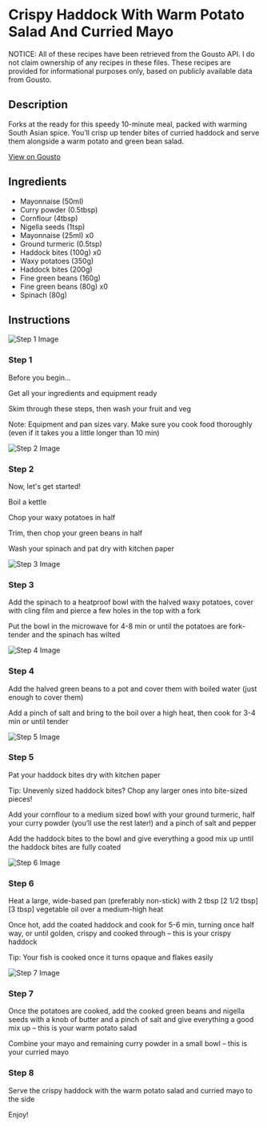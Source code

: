 # Crispy Haddock With Warm Potato Salad And Curried Mayo

NOTICE: All of these recipes have been retrieved from the Gousto API. I do not claim ownership of any recipes in these files. These recipes are provided for informational purposes only, based on publicly available data from Gousto.

## Description

Forks at the ready for this speedy 10-minute meal, packed with warming South Asian spice. You’ll crisp up tender bites of curried haddock and serve them alongside a warm potato and green bean salad. 


[View on Gousto](https://www.gousto.co.uk/recipes/cookbook/crispy-haddock-with-warm-potato-salad-and-curried-mayo)

## Ingredients

- Mayonnaise (50ml)
- Curry powder (0.5tbsp)
- Cornflour (4tbsp)
- Nigella seeds (1tsp)
- Mayonnaise (25ml) x0
- Ground turmeric (0.5tsp)
- Haddock bites (100g) x0
- Waxy potatoes (350g)
- Haddock bites (200g)
- Fine green beans (160g)
- Fine green beans (80g) x0
- Spinach (80g)

## Instructions

![Step 1 Image](https://production-media.gousto.co.uk/cms/recipe-step-image/Admin10mm-Step-1-2-1656951932219-x200.jpg)

### Step 1

Before you begin...

Get all your ingredients and equipment ready

Skim through these steps, then wash your fruit and veg

Note: Equipment and pan sizes vary. Make sure you cook food thoroughly (even if it takes you a little longer than 10 min)

![Step 2 Image](https://production-media.gousto.co.uk/cms/recipe-step-image/step-2-1656951935545-x200.jpg)

### Step 2

Now, let's get started!

Boil a kettle

Chop your waxy potatoes in half

Trim, then chop your green beans in half

Wash your spinach and pat dry with kitchen paper

![Step 3 Image](https://production-media.gousto.co.uk/cms/recipe-step-image/step-3-1656951940338-x200.jpg)

### Step 3

Add the spinach to a heatproof bowl with the halved waxy potatoes, cover with cling film and pierce a few holes in the top with a fork

Put the bowl in the microwave for 4-8 min or until the potatoes are fork-tender and the spinach has wilted

![Step 4 Image](https://production-media.gousto.co.uk/cms/recipe-step-image/step-4-1656951944092-x200.jpg)

### Step 4

Add the halved green beans to a pot and cover them with boiled water (just enough to cover them)

Add a pinch of salt and bring to the boil over a high heat, then cook for 3-4 min or until tender

![Step 5 Image](https://production-media.gousto.co.uk/cms/recipe-step-image/step-5-1656951949379-x200.jpg)

### Step 5

Pat your haddock bites dry with kitchen paper

Tip: Unevenly sized haddock bites? Chop any larger ones into bite-sized pieces!

Add your cornflour to a medium sized bowl with your ground turmeric, half your curry powder (you’ll use the rest later!) and a pinch of salt and pepper

Add the haddock bites to the bowl and give everything a good mix up until the haddock bites are fully coated

![Step 6 Image](https://production-media.gousto.co.uk/cms/recipe-step-image/step-6-1656951953803-x200.jpg)

### Step 6

Heat a large, wide-based pan (preferably non-stick) with 2 tbsp<span class="text-purple"> [2 1/2 tbsp]</span> <span class="text-danger">[3 tbsp] </span>vegetable oil over a medium-high heat

Once hot, add the coated haddock and cook for 5-6 min, turning once half way, or until golden, crispy and cooked through – this is your crispy haddock

Tip: Your fish is cooked once it turns opaque and flakes easily

![Step 7 Image](https://production-media.gousto.co.uk/cms/recipe-step-image/step-7-1656951963356-x200.jpg)

### Step 7

Once the potatoes are cooked, add the cooked green beans and nigella seeds with a knob of butter and a pinch of salt and give everything a good mix up – this is your warm potato salad

Combine your mayo and remaining curry powder in a small bowl – this is your curried mayo

### Step 8

Serve the crispy haddock with the warm potato salad and curried mayo to the side

Enjoy!

